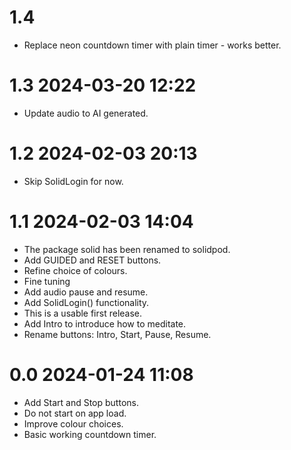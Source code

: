 # 1.4

+ Replace neon countdown timer with plain timer - works better.

# 1.3 2024-03-20 12:22

+ Update audio to AI generated.

# 1.2 2024-02-03 20:13

+ Skip SolidLogin for now.

# 1.1 2024-02-03 14:04

+ The package solid has been renamed to solidpod.
+ Add GUIDED and RESET buttons.
+ Refine choice of colours.
+ Fine tuning
+ Add audio pause and resume.
+ Add SolidLogin() functionality.
+ This is a usable first release.
+ Add Intro to introduce how to meditate.
+ Rename buttons: Intro, Start, Pause, Resume.

# 0.0 2024-01-24 11:08

+ Add Start and Stop buttons.
+ Do not start on app load.
+ Improve colour choices.
+ Basic working countdown timer.
